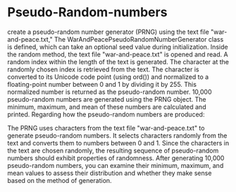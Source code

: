 # Pseudo-Random-numbers
create a pseudo-random number generator (PRNG) using the text file "war-and-peace.txt,"
The WarAndPeacePseudoRandomNumberGenerator class is defined, which can take an optional seed value during initialization.
Inside the random method, the text file "war-and-peace.txt" is opened and read.
A random index within the length of the text is generated.
The character at the randomly chosen index is retrieved from the text.
The character is converted to its Unicode code point (using ord()) and normalized to a floating-point number between 0 and 1 by dividing it by 255.
This normalized number is returned as the pseudo-random number.
10,000 pseudo-random numbers are generated using the PRNG object.
The minimum, maximum, and mean of these numbers are calculated and printed.
Regarding how the pseudo-random numbers are produced:

The PRNG uses characters from the text file "war-and-peace.txt" to generate pseudo-random numbers.
It selects characters randomly from the text and converts them to numbers between 0 and 1.
Since the characters in the text are chosen randomly, the resulting sequence of pseudo-random numbers should exhibit properties of randomness.
After generating 10,000 pseudo-random numbers, you can examine their minimum, maximum, and mean values to assess their distribution and whether they make sense based on the method of generation.

